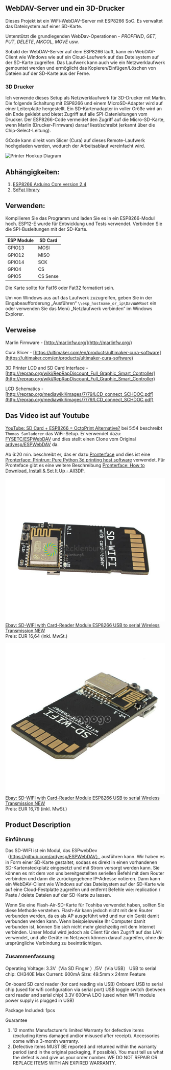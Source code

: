 ## WebDAV-Server und ein 3D-Drucker
Dieses Projekt ist ein WiFi-WebDAV-Server mit ESP8266 SoC. Es verwaltet das Dateisystem auf einer SD-Karte.

Unterstützt die grundlegenden WebDav-Operationen - *PROPFIND*, *GET*, *PUT*, *DELETE*, *MKCOL*, *MOVE* usw.

Sobald der WebDAV-Server auf dem ESP8266 läuft, kann ein WebDAV-Client wie Windows wie auf ein Cloud-Laufwerk auf das Dateisystem auf der SD-Karte zugreifen.
Das Laufwerk kann auch wie ein Netzwerklaufwerk gemountet werden und ermöglicht das Kopieren/Einfügen/Löschen von Dateien auf der SD-Karte aus der Ferne. 

### 3D Drucker

Ich verwende dieses Setup als Netzwerklaufwerk für 3D-Drucker mit Marlin. Die folgende Schaltung mit ESP8266 und einem MicroSD-Adapter wird auf einer Leiterplatte hergestellt.
Ein SD-Kartenadapter in voller Größe wird an ein Ende geklebt und bietet Zugriff auf alle SPI-Datenleitungen vom Drucker. 
Der ESP8266-Code vermeidet den Zugriff auf die Micro-SD-Karte, wenn Marlin (Drucker-Firmware) darauf liest/schreibt (erkannt über die Chip-Select-Leitung).  

GCode kann direkt vom Slicer (Cura) auf dieses Remote-Laufwerk hochgeladen werden, wodurch der Arbeitsablauf vereinfacht wird.

![Printer Hookup Diagram](PrinterHookup2.jpg)

## Abhängigkeiten:  
1. [ESP8266 Arduino Core version 2.4](https://github.com/esp8266/Arduino)
2. [SdFat library](https://github.com/greiman/SdFat)
  

## Verwenden:
Kompilieren Sie das Programm und laden Sie es in ein ESP8266-Modul hoch. ESP12-E wurde für Entwicklung und Tests verwendet.
Verbinden Sie die SPI-Busleitungen mit der SD-Karte.  


ESP Module|SD Card
---|---
GPIO13|MOSI   
GPIO12|MISO   
GPIO14|SCK    
GPIO4|CS   
GPIO5|CS Sense   

Die Karte sollte für Fat16 oder Fat32 formatiert sein.  

Um von Windows aus auf das Laufwerk zuzugreifen, geben Sie  in der Eingabeaufforderung „Ausführen“ ```\\esp_hostname_or_ip\DavWWWRoot``` ein oder verwenden Sie das Menü „Netzlaufwerk verbinden“ im Windows Explorer.

## Verweise
Marlin Firmware - [http://marlinfw.org/](http://marlinfw.org/)   

Cura Slicer - [https://ultimaker.com/en/products/ultimaker-cura-software](https://ultimaker.com/en/products/ultimaker-cura-software)   

3D Printer LCD and SD Card Interface - [http://reprap.org/wiki/RepRapDiscount_Full_Graphic_Smart_Controller](http://reprap.org/wiki/RepRapDiscount_Full_Graphic_Smart_Controller)   

LCD Schematics - [http://reprap.org/mediawiki/images/7/79/LCD_connect_SCHDOC.pdf](http://reprap.org/mediawiki/images/7/79/LCD_connect_SCHDOC.pdf)   



## Das Video ist auf Youtube
[YouTube: SD Card + ESP8266 = OctoPrint Alternative?](https://www.youtube.com/watch?v=nHNZPRl8gzA&t=620s "") bei 5:54 beschreibt `Thomas Sanladerer` das WiFi-Setup. 
Er verwendet dazu: [FYSETC/ESPWebDAV](https://github.com/FYSETC/ESPWebDAV "") und dies stellt einen Clone vom Original [ardyesp/ESPWebDAV](https://github.com/ardyesp/ESPWebDAV "") da.



Ab 6:20 min. beschreibt er, das er dazu [Pronterface](https://www.google.com/search?q=pronterface+download&oq=Pronterface&aqs=chrome.1.69i57j0i512l9.3406j0j7&sourceid=chrome&ie=UTF-8 "") und dies ist eine [Pronterface: Printrun: Pure Python 3d printing host software](https://www.pronterface.com/ "") verwendet. 
Für Pronteface gibt es eine weitere Beschreibung [Pronterface: How to Download, Install & Set It Up - All3DP](https://all3dp.com/2/pronterface-how-to-download-install-and-set-it-up/ "").


![SD-WIFI with Card-Reader Module ESP8266 USB to serial Wireless Transmission NEW](assets/s-l500.jpg)  
[Ebay: SD-WIFI with Card-Reader Module ESP8266 USB to serial Wireless Transmission NEW](https://www.ebay.de/itm/265689753420?_trkparms=amclksrc%3DITM%26aid%3D777008%26algo%3DPERSONAL.TOPIC%26ao%3D1%26asc%3D20220822113838%26meid%3Dc43b115613e1420491e2ab98faffd084%26pid%3D101524%26rk%3D1%26rkt%3D1%26sd%3D122891034180%26itm%3D265689753420%26pmt%3D0%26noa%3D1%26pg%3D2380057%26algv%3DRecentlyViewedItemsV2%26brand%3DMarkenlos&_trksid=p2380057.c101524.m146925&_trkparms=pageci%3A42190337-7bd1-11ed-94b4-6a2cf1bac2ca%7Cparentrq%3A119783e41850aa702763a77dfff8a302%7Ciid%3A1)  
Preis: EUR 16,64 (inkl. MwSt.)  

![SD-WIFI with Card-Reader Module ESP8266 USB to serial Wireless Transmission NEW](assets/s-l500(1).jpg)  
[Ebay: SD-WIFI with Card-Reader Module ESP8266 USB to serial Wireless Transmission NEW](https://www.ebay.de/itm/234550269364?_trkparms=amclksrc%3DITM%26aid%3D777008%26algo%3DPERSONAL.TOPIC%26ao%3D1%26asc%3D20220822113838%26meid%3Dc43b115613e1420491e2ab98faffd084%26pid%3D101524%26rk%3D1%26rkt%3D1%26sd%3D122891034180%26itm%3D234550269364%26pmt%3D0%26noa%3D1%26pg%3D2380057%26algv%3DRecentlyViewedItemsV2%26brand%3DMarkenlos&_trksid=p2380057.c101524.m146925&_trkparms=pageci%3A42190337-7bd1-11ed-94b4-6a2cf1bac2ca%7Cparentrq%3A119783e41850aa702763a77dfff8a302%7Ciid%3A1)  
Preis: EUR 16,79 (inkl. MwSt.)  

## Product Description

### Einführung

Das SD-WIFI ist ein Modul, das ESPwebDev（https://github.com/ardyesp/ESPWebDAV） ausführen kann. 
Wir haben es in Form einer SD-Karte gestaltet, sodass es direkt in einen vorhandenen SD-Kartensteckplatz eingesetzt und mit Strom versorgt werden kann.
Sie können es mit dem von uns bereitgestellten seriellen Befehl mit dem Router verbinden und dann die zurückgegebene IP-Adresse notieren.
Dann kann ein WebDAV-Client wie Windows auf das Dateisystem auf der SD-Karte wie auf eine Cloud-Festplatte zugreifen und entfernt Befehle wie: replication / Paste / delete Dateien auf der SD-Karte zu lassen.  

Wenn Sie eine Flash-Air-SD-Karte für Toshiba verwendet haben, sollten Sie diese Methode verstehen.
Flash-Air kann jedoch nicht mit dem Router verbunden werden, da es als AP ausgeführt wird und nur ein Gerät damit verbunden werden kann.
Wenn beispielsweise Ihr Computer damit verbunden ist, können Sie sich nicht mehr gleichzeitig mit dem Internet verbinden.
Unser Modul wird jedoch als Client für den Zugriff auf das LAN verwendet, und alle Geräte im Netzwerk können darauf zugreifen, ohne die ursprüngliche Verbindung zu beeinträchtigen.  
 
### Zusammenfassung
 

Operating Voltage: 3.3V（Via SD Finger ）/5V（Via USB）
USB to serial chip: CH340E
Max Current: 600mA
Size: 49.5mm x 24mm
Feature

On-board SD card reader (for card reading via USB)
Onboard USB to serial chip (used for wifi configuration via serial port)
USB toggle switch (between card reader and serial chip)
3.3V 600mA LDO (used when WIFI module power supply is plugged in USB)
 
 
Package Included: 1pcs 


Guarantee

1. 12 months Manufacturer’s limited Warranty for defective items (excluding items damaged and/or misused after receipt). Accessories come with a 3-month warranty.
2. Defective items MUST BE reported and returned within the warranty period (and in the original packaging, if possible). You must tell us what the defect is and give us your order number. 
WE DO NOT REPAIR OR REPLACE ITEMS WITH AN EXPIRED WARRANTY.
